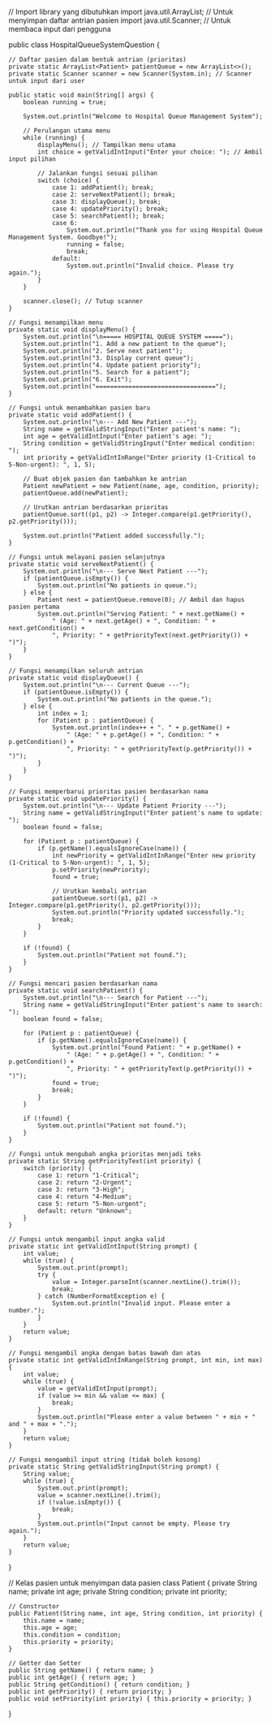 // Import library yang dibutuhkan
import java.util.ArrayList; // Untuk menyimpan daftar antrian pasien
import java.util.Scanner;   // Untuk membaca input dari pengguna

public class HospitalQueueSystemQuestion {

    // Daftar pasien dalam bentuk antrian (prioritas)
    private static ArrayList<Patient> patientQueue = new ArrayList<>();
    private static Scanner scanner = new Scanner(System.in); // Scanner untuk input dari user

    public static void main(String[] args) {
        boolean running = true;

        System.out.println("Welcome to Hospital Queue Management System");

        // Perulangan utama menu
        while (running) {
            displayMenu(); // Tampilkan menu utama
            int choice = getValidIntInput("Enter your choice: "); // Ambil input pilihan

            // Jalankan fungsi sesuai pilihan
            switch (choice) {
                case 1: addPatient(); break;
                case 2: serveNextPatient(); break;
                case 3: displayQueue(); break;
                case 4: updatePriority(); break;
                case 5: searchPatient(); break;
                case 6:
                    System.out.println("Thank you for using Hospital Queue Management System. Goodbye!");
                    running = false;
                    break;
                default:
                    System.out.println("Invalid choice. Please try again.");
            }
        }

        scanner.close(); // Tutup scanner
    }

    // Fungsi menampilkan menu
    private static void displayMenu() {
        System.out.println("\n===== HOSPITAL QUEUE SYSTEM =====");
        System.out.println("1. Add a new patient to the queue");
        System.out.println("2. Serve next patient");
        System.out.println("3. Display current queue");
        System.out.println("4. Update patient priority");
        System.out.println("5. Search for a patient");
        System.out.println("6. Exit");
        System.out.println("=================================");
    }

    // Fungsi untuk menambahkan pasien baru
    private static void addPatient() {
        System.out.println("\n--- Add New Patient ---");
        String name = getValidStringInput("Enter patient's name: ");
        int age = getValidIntInput("Enter patient's age: ");
        String condition = getValidStringInput("Enter medical condition: ");
        int priority = getValidIntInRange("Enter priority (1-Critical to 5-Non-urgent): ", 1, 5);

        // Buat objek pasien dan tambahkan ke antrian
        Patient newPatient = new Patient(name, age, condition, priority);
        patientQueue.add(newPatient);

        // Urutkan antrian berdasarkan prioritas
        patientQueue.sort((p1, p2) -> Integer.compare(p1.getPriority(), p2.getPriority()));

        System.out.println("Patient added successfully.");
    }

    // Fungsi untuk melayani pasien selanjutnya
    private static void serveNextPatient() {
        System.out.println("\n--- Serve Next Patient ---");
        if (patientQueue.isEmpty()) {
            System.out.println("No patients in queue.");
        } else {
            Patient next = patientQueue.remove(0); // Ambil dan hapus pasien pertama
            System.out.println("Serving Patient: " + next.getName() +
                " (Age: " + next.getAge() + ", Condition: " + next.getCondition() +
                ", Priority: " + getPriorityText(next.getPriority()) + ")");
        }
    }

    // Fungsi menampilkan seluruh antrian
    private static void displayQueue() {
        System.out.println("\n--- Current Queue ---");
        if (patientQueue.isEmpty()) {
            System.out.println("No patients in the queue.");
        } else {
            int index = 1;
            for (Patient p : patientQueue) {
                System.out.println(index++ + ". " + p.getName() +
                    " (Age: " + p.getAge() + ", Condition: " + p.getCondition() +
                    ", Priority: " + getPriorityText(p.getPriority()) + ")");
            }
        }
    }

    // Fungsi memperbarui prioritas pasien berdasarkan nama
    private static void updatePriority() {
        System.out.println("\n--- Update Patient Priority ---");
        String name = getValidStringInput("Enter patient's name to update: ");
        boolean found = false;

        for (Patient p : patientQueue) {
            if (p.getName().equalsIgnoreCase(name)) {
                int newPriority = getValidIntInRange("Enter new priority (1-Critical to 5-Non-urgent): ", 1, 5);
                p.setPriority(newPriority);
                found = true;

                // Urutkan kembali antrian
                patientQueue.sort((p1, p2) -> Integer.compare(p1.getPriority(), p2.getPriority()));
                System.out.println("Priority updated successfully.");
                break;
            }
        }

        if (!found) {
            System.out.println("Patient not found.");
        }
    }

    // Fungsi mencari pasien berdasarkan nama
    private static void searchPatient() {
        System.out.println("\n--- Search for Patient ---");
        String name = getValidStringInput("Enter patient's name to search: ");
        boolean found = false;

        for (Patient p : patientQueue) {
            if (p.getName().equalsIgnoreCase(name)) {
                System.out.println("Found Patient: " + p.getName() +
                    " (Age: " + p.getAge() + ", Condition: " + p.getCondition() +
                    ", Priority: " + getPriorityText(p.getPriority()) + ")");
                found = true;
                break;
            }
        }

        if (!found) {
            System.out.println("Patient not found.");
        }
    }

    // Fungsi untuk mengubah angka prioritas menjadi teks
    private static String getPriorityText(int priority) {
        switch (priority) {
            case 1: return "1-Critical";
            case 2: return "2-Urgent";
            case 3: return "3-High";
            case 4: return "4-Medium";
            case 5: return "5-Non-urgent";
            default: return "Unknown";
        }
    }

    // Fungsi untuk mengambil input angka valid
    private static int getValidIntInput(String prompt) {
        int value;
        while (true) {
            System.out.print(prompt);
            try {
                value = Integer.parseInt(scanner.nextLine().trim());
                break;
            } catch (NumberFormatException e) {
                System.out.println("Invalid input. Please enter a number.");
            }
        }
        return value;
    }

    // Fungsi mengambil angka dengan batas bawah dan atas
    private static int getValidIntInRange(String prompt, int min, int max) {
        int value;
        while (true) {
            value = getValidIntInput(prompt);
            if (value >= min && value <= max) {
                break;
            }
            System.out.println("Please enter a value between " + min + " and " + max + ".");
        }
        return value;
    }

    // Fungsi mengambil input string (tidak boleh kosong)
    private static String getValidStringInput(String prompt) {
        String value;
        while (true) {
            System.out.print(prompt);
            value = scanner.nextLine().trim();
            if (!value.isEmpty()) {
                break;
            }
            System.out.println("Input cannot be empty. Please try again.");
        }
        return value;
    }
}

// Kelas pasien untuk menyimpan data pasien
class Patient {
    private String name;
    private int age;
    private String condition;
    private int priority;

    // Constructor
    public Patient(String name, int age, String condition, int priority) {
        this.name = name;
        this.age = age;
        this.condition = condition;
        this.priority = priority;
    }

    // Getter dan Setter
    public String getName() { return name; }
    public int getAge() { return age; }
    public String getCondition() { return condition; }
    public int getPriority() { return priority; }
    public void setPriority(int priority) { this.priority = priority; }
}